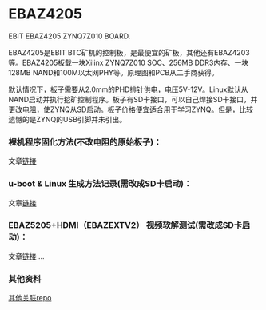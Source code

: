 # EBAZ4205

EBIT EBAZ4205 ZYNQ7Z010 BOARD.

EBAZ4205是EBIT BTC矿机的控制板，是最便宜的矿板，其他还有EBAZ4203等。EBAZ4205板载一块Xilinx ZYNQ7Z010 SOC、256MB DDR3内存、一块128MB NAND和100M以太网PHY等。原理图和PCB从二手商获得。

默认情况下，板子需要从2.0mm的PHD排针供电，电压5V-12V。Linux默认从NAND启动并执行挖矿控制程序。板子有SD卡接口，可以自己焊接SD卡接口，并更改电阻，使ZYNQ从SD启动。板子价格便宜适合用于学习ZYNQ。但是，比较遗憾的是ZYNQ的USB引脚并未引出。

### 裸机程序固化方法(不改电阻的原始板子)：

文章[链接](https://www.jianshu.com/p/b83c663ecaaa)

### u-boot & Linux 生成方法记录(需改成SD卡启动)：

文章[链接](https://www.jianshu.com/p/370f95f0068f)

### EBAZ5205+HDMI（EBAZEXTV2） 视频软解测试(需改成SD卡启动)：

文章[链接](https://www.jianshu.com/p/f035751c2fe5)
...

### 其他资料

[其他关联repo](https://github.com/xjtuecho/EBAZ4205)
